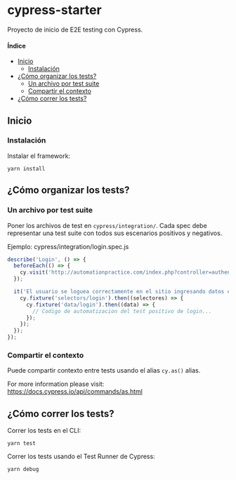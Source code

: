 # cypress-starter

Proyecto de inicio de E2E testing con Cypress.

#### Índice

* [Inicio](#inicio)
  * [Instalación](#instalacion)
* [¿Cómo organizar los tests?](#¿cómo-organizar-los-tests?)
  * [Un archivo por test suite](#un-archivo-por-test-suite)
  * [Compartir el contexto](#compartir-el-contexto)
* [¿Cómo correr los tests?](#cómo-correr-los-tests)

## Inicio

### Instalación

Instalar el framework:

```shell
yarn install
```

## ¿Cómo organizar los tests?

### Un archivo por test suite

Poner los archivos de test en `cypress/integration/`. Cada spec debe representar una test suite con todos sus escenarios positivos y negativos.

Ejemplo: cypress/integration/login.spec.js

```javascript
describe('Login', () => {
  beforeEach(() => {
    cy.visit('http://automationpractice.com/index.php?controller=authentication&back=my-account');
  });

  it('El usuario se loguea correctamente en el sitio ingresando datos existentes y validos.', () => {
    cy.fixture('selectors/login').then((selectores) => {
      cy.fixture('data/login').then((data) => {
        // Codigo de automatizacion del test positivo de login...
      });
    });
  });
});
```

### Compartir el contexto

Puede compartir contexto entre tests usando el alias `cy.as()` alias.

For more information please visit: <https://docs.cypress.io/api/commands/as.html>

## ¿Cómo correr los tests?

Correr los tests en el CLI:

```shell
yarn test
```

Correr los tests usando el Test Runner de Cypress:

```shell
yarn debug
```
